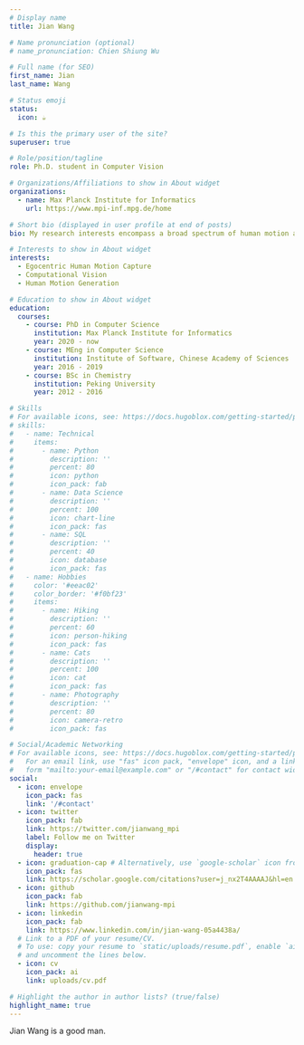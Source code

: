 ```yaml
---
# Display name
title: Jian Wang

# Name pronunciation (optional)
# name_pronunciation: Chien Shiung Wu

# Full name (for SEO)
first_name: Jian
last_name: Wang

# Status emoji
status:
  icon: ☕️

# Is this the primary user of the site?
superuser: true

# Role/position/tagline
role: Ph.D. student in Computer Vision

# Organizations/Affiliations to show in About widget
organizations:
  - name: Max Planck Institute for Informatics
    url: https://www.mpi-inf.mpg.de/home

# Short bio (displayed in user profile at end of posts)
bio: My research interests encompass a broad spectrum of human motion and egocentric vision. Recently I am focusing on the egocentric human motion capture.

# Interests to show in About widget
interests:
  - Egocentric Human Motion Capture
  - Computational Vision
  - Human Motion Generation

# Education to show in About widget
education:
  courses:
    - course: PhD in Computer Science
      institution: Max Planck Institute for Informatics
      year: 2020 - now
    - course: MEng in Computer Science
      institution: Institute of Software, Chinese Academy of Sciences
      year: 2016 - 2019
    - course: BSc in Chemistry
      institution: Peking University
      year: 2012 - 2016

# Skills
# For available icons, see: https://docs.hugoblox.com/getting-started/page-builder/#icons
# skills:
#   - name: Technical
#     items:
#       - name: Python
#         description: ''
#         percent: 80
#         icon: python
#         icon_pack: fab
#       - name: Data Science
#         description: ''
#         percent: 100
#         icon: chart-line
#         icon_pack: fas
#       - name: SQL
#         description: ''
#         percent: 40
#         icon: database
#         icon_pack: fas
#   - name: Hobbies
#     color: '#eeac02'
#     color_border: '#f0bf23'
#     items:
#       - name: Hiking
#         description: ''
#         percent: 60
#         icon: person-hiking
#         icon_pack: fas
#       - name: Cats
#         description: ''
#         percent: 100
#         icon: cat
#         icon_pack: fas
#       - name: Photography
#         description: ''
#         percent: 80
#         icon: camera-retro
#         icon_pack: fas

# Social/Academic Networking
# For available icons, see: https://docs.hugoblox.com/getting-started/page-builder/#icons
#   For an email link, use "fas" icon pack, "envelope" icon, and a link in the
#   form "mailto:your-email@example.com" or "/#contact" for contact widget.
social:
  - icon: envelope
    icon_pack: fas
    link: '/#contact'
  - icon: twitter
    icon_pack: fab
    link: https://twitter.com/jianwang_mpi
    label: Follow me on Twitter
    display:
      header: true
  - icon: graduation-cap # Alternatively, use `google-scholar` icon from `ai` icon pack
    icon_pack: fas
    link: https://scholar.google.com/citations?user=j_nx2T4AAAAJ&hl=en
  - icon: github
    icon_pack: fab
    link: https://github.com/jianwang-mpi
  - icon: linkedin
    icon_pack: fab
    link: https://www.linkedin.com/in/jian-wang-05a4438a/
  # Link to a PDF of your resume/CV.
  # To use: copy your resume to `static/uploads/resume.pdf`, enable `ai` icons in `params.yaml`,
  # and uncomment the lines below.
  - icon: cv
    icon_pack: ai
    link: uploads/cv.pdf

# Highlight the author in author lists? (true/false)
highlight_name: true
---
```


Jian Wang is a good man.
